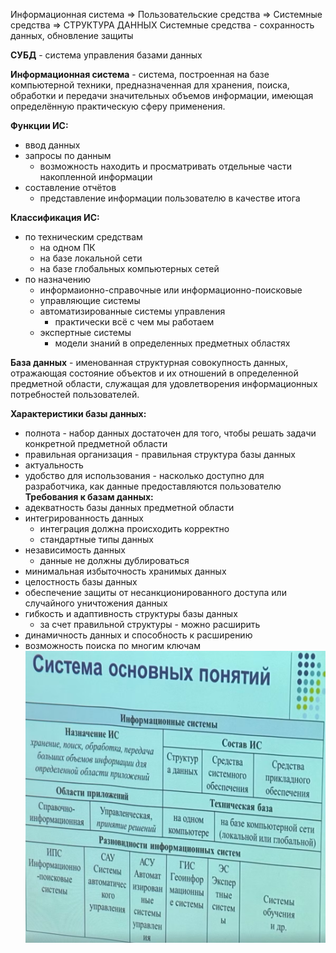 Информационная система => Пользовательские средства => Системные средства => СТРУКТУРА ДАННЫХ
Системные средства - сохранность данных, обновление защиты

**СУБД** - система управления базами данных

**Информационная система** - система, построенная на базе компьютерной техники, предназначенная для хранения, поиска, обработки и передачи значительных объемов информации, имеющая определённую практическую сферу применения.

**Функции ИС:**
- ввод данных
- запросы по данным
    - возможность находить и просматривать отдельные части накопленной информации
- составление отчётов
    - представление информации пользователю в качестве итога

**Классификация ИС:**
- по техническим средствам
    - на одном ПК
    - на базе локальной сети
    - на базе глобальных компьютерных сетей
- по назначению
    - информаионно-справочные или информационно-поисковые
    - управляющие системы
    - автоматизированные системы управления
        - практически всё с чем мы работаем
    - экспертные системы
        - модели знаний в определенных предметных областях

**База данных** - именованная структурная совокупность данных, отражающая состояние объектов и их отношений в определенной предметной области, служащая для удовлетворения информационных потребностей пользователей.

**Характеристики базы данных:**
- полнота - набор данных достаточен для того, чтобы решать задачи конкретной предметной области
- правильная организация - правильная структура базы данных
- актуальность
- удобство для использования - насколько доступно для разработчика, как данные предоставляются пользователю
**Требования к базам данных:**
- адекватность базы данных предметной области
- интегрированность данных
    - интеграция должна происходить корректно
    - стандартные типы данных
- независимость данных
    - данные не должны дублироваться
- минимальная избыточность хранимых данных
- целостность базы данных
- обеспечение защиты от несанкционированного доступа или случайного уничтожения данных
- гибкость и адаптивность структуры базы данных
    - за счет правильной структуры - можно расширить
- динамичность данных и способность к расширению
- возможность поиска по многим ключам
![[Pasted image 20240918231842.png]](/Фотоматериалы/Pasted%20image%2020240918231842.png)